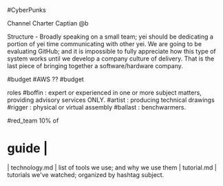 #CyberPunks

Channel Charter
Captian @b

Structure -
Broadly speaking on a small team; yei should be dedicating a portion of yei
time communicating with other yei.   We are going to be evaluating GitHub; 
and it is impossible to fully appreciate how this type of system works until
we develop a company culture of delivery.  That is the last piece of bringing
together a software/hardware company. 

#budget #AWS ??
#budget 

roles
#boffin : expert or experienced in one or more subject matters, providing advisory services ONLY.
#artist : producing technical drawings 
#rigger : physical or virtual assembly 
#ballast : benchwarmers. 


#red_team
10% of 





# guide | 
| technology.md | list of tools we use; and why we use them 
| tutorial.md | tutorials we've watched; organized by hashtag subject.


